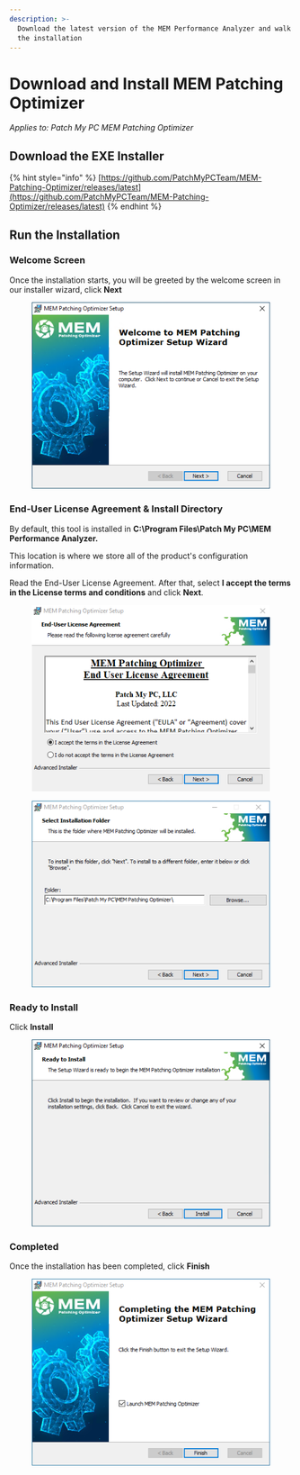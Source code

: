 ```yaml
---
description: >-
  Download the latest version of the MEM Performance Analyzer and walk through
  the installation
---
```


# Download and Install MEM Patching Optimizer

_Applies to: Patch My PC MEM Patching Optimizer_

## Download the EXE Installer

{% hint style="info" %}
[https://github.com/PatchMyPCTeam/MEM-Patching-Optimizer/releases/latest](https://github.com/PatchMyPCTeam/MEM-Patching-Optimizer/releases/latest)
{% endhint %}

## Run the Installation

### Welcome Screen

Once the installation starts, you will be greeted by the welcome screen in our installer wizard, click **Next**

<figure><img src="/_images/gitbook/Start.png" alt=""><figcaption></figcaption></figure>

### **End-User License Agreement & Install Directory**

By default, this tool is installed in **C:\Program Files\Patch My PC\MEM Performance Analyzer.**

This location is where we store all of the product's configuration information.

Read the End-User License Agreement. After that, select **I accept the terms in the License terms and conditions** and click **Next**.

<figure><img src="/_images/gitbook/EULA%20%281%29.png" alt=""><figcaption></figcaption></figure>

<figure><img src="/_images/gitbook/Install_Dir.png" alt=""><figcaption></figcaption></figure>

### Ready to Install

Click **Install**

<figure><img src="/_images/gitbook/Install.png" alt=""><figcaption></figcaption></figure>

### Completed

Once the installation has been completed, click **Finish**

<figure><img src="/_images/gitbook/Finish.png" alt=""><figcaption></figcaption></figure>
